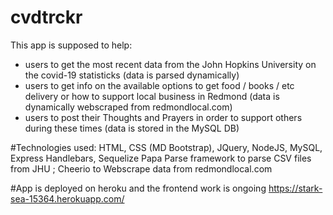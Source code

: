 # cvdtrckr

This app is supposed to help:
- users to get the most recent data from the John Hopkins University on the covid-19 statisticks (data is parsed dynamically)
- users to get info on the available options to get food / books / etc delivery or how to support local business in Redmond (data is dynamically webscraped from redmondlocal.com)
- users to post their Thoughts and Prayers in order to support others during these times (data is stored in the MySQL DB)

#Technologies used:
HTML, CSS (MD Bootstrap), JQuery, NodeJS, MySQL, Express Handlebars, Sequelize
Papa Parse framework to parse CSV files from JHU ; Cheerio to Webscrape data from redmondlocal.com

#App is deployed on heroku and the frontend work is ongoing 
https://stark-sea-15364.herokuapp.com/

